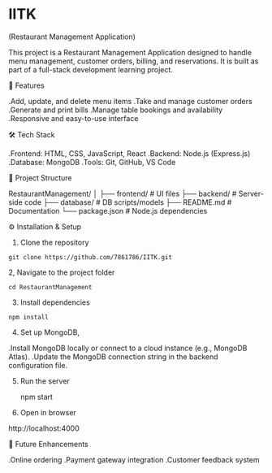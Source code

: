 # IITK

(Restaurant Management Application)

   This project is a Restaurant Management Application designed to handle menu management, customer orders, billing, and         reservations.
   It is built as part of a full-stack development learning project.

🚀 Features

  .Add, update, and delete menu items
  .Take and manage customer orders
  .Generate and print bills
  .Manage table bookings and availability
  .Responsive and easy-to-use interface

🛠 Tech Stack

  .Frontend: HTML, CSS, JavaScript, React 
  .Backend: Node.js (Express.js)
  .Database: MongoDB
  .Tools: Git, GitHub, VS Code

📂 Project Structure

  RestaurantManagement/
  │
  ├── frontend/         # UI files
  ├── backend/          # Server-side code
  ├── database/         # DB scripts/models
  ├── README.md         # Documentation
  └── package.json      # Node.js dependencies

⚙️ Installation & Setup

  1. Clone the repository

    git clone https://github.com/7861786/IITK.git

  2, Navigate to the project folder

    cd RestaurantManagement

  3. Install dependencies

    npm install

4. Set up MongoDB,

  .Install MongoDB locally or connect to a cloud instance (e.g., MongoDB Atlas).
  .Update the MongoDB connection string in the backend configuration file.

5. Run the server

    npm start

6. Open in browser 

  http://localhost:4000

📌 Future Enhancements

  .Online ordering
  .Payment gateway integration
  .Customer feedback system
